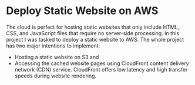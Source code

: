 Deploy Static Website on AWS
============================

The cloud is perfect for hosting static websites that only include HTML, CSS, and JavaScript files that require no server-side processing. In this project I was tasked to deploy a static website to AWS. The whole project has two major intentions to implement:
- Hosting a static website on S3 and
- Accessing the cached website pages using CloudFront content delivery network (CDN) service. CloudFront offers low latency and high transfer speeds during website rendering.  

